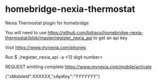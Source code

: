 # homebridge-nexia-thermostat
Nexia Thermostat plugin for homebridge

You will need to use
https://github.com/bdraco/homebridge-nexia-thermostat/blob/master/register_nexia_api
to get an api key

Visit https://www.mynexia.com/phones

Run
$ ./register_nexia_api -a <12 digit number>

REQUEST emitting complete https://www.mynexia.com/mobile/activate

{"xMobileId":XXXXXX,"xApiKey":"YYYYYYY"}
